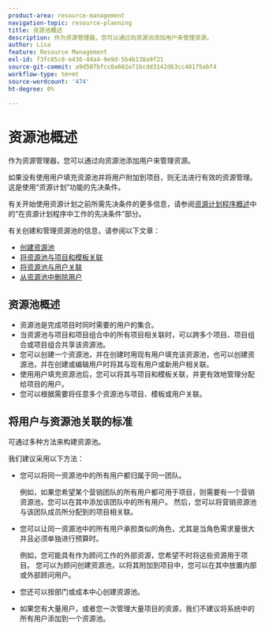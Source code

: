```yaml
---
product-area: resource-management
navigation-topic: resource-planning
title: 资源池概述
description: 作为资源管理器，您可以通过向资源池添加用户来管理资源。
author: Lisa
feature: Resource Management
exl-id: f3fc65c8-e436-44a4-9e9d-5b4b138a9f21
source-git-commit: a9d507bfcc0a602e71bcdd3142d63cc40175ebf4
workflow-type: tm+mt
source-wordcount: '474'
ht-degree: 0%

---
```


# 资源池概述

<!--
<p data-mc-conditions="QuicksilverOrClassic.Draft mode">(NOTE: Alina: *** The sections about how to add resource pools to users, templates, projects are duplicated from the articles listed in those sections (Creating Users, Editing Projects, Creating a Template, etc). These sections might be eliminated when the Resource Pools are not something new, and just a routine field to edit on these main objects.) </p>
-->

作为资源管理器，您可以通过向资源池添加用户来管理资源。

如果没有使用用户填充资源池并将用户附加到项目，则无法进行有效的资源管理。 这是使用“资源计划”功能的先决条件。

有关开始使用资源计划之前所需先决条件的更多信息，请参阅[资源计划程序概述](../../../resource-mgmt/resource-planning/get-started-resource-planner.md)中的“在资源计划程序中工作的先决条件”部分。

有关创建和管理资源池的信息，请参阅以下文章：

* [创建资源池](../../../resource-mgmt/resource-planning/resource-pools/create-resource-pools.md)
* [将资源池与项目和模板关联](../../../resource-mgmt/resource-planning/resource-pools/associate-resource-pools-with-projects-and-templates.md)
* [将资源池与用户关联](../../../resource-mgmt/resource-planning/resource-pools/associate-resource-pools-with-users.md)
* [从资源池中删除用户](../../../resource-mgmt/resource-planning/resource-pools/remove-users-from-resource-pool.md)

<!--
<div data-mc-conditions="QuicksilverOrClassic.Draft mode">
<h2>Access requirements</h2>
<p>(NOTE: moved to the separate articles below) </p>
<p>You must have the following:</p>
<table style="table-layout:auto">
<col>
<col>
<tbody>
<tr>
<td role="rowheader">Adobe Workfront plan*</td>
<td> <p>Pro and higher</p> </td>
</tr>
<tr>
<td role="rowheader">Adobe Workfront license*</td>
<td> <p>Plan </p> </td>
</tr>
<tr>
<td role="rowheader">Access level configurations*</td>
<td> <p>Edit access to&nbsp;Resource Management that includes access to Manage Resource Pools</p> <p>Edit access to Projects, Templates, and Users</p> <note type="note">
If you still don't have access, ask your Workfront administrator if they set additional restrictions in your access level. For information on how a Workfront administrator can change your access level, see
<a href="../../../administration-and-setup/add-users/configure-and-grant-access/create-modify-access-levels.md" class="MCXref xref">Create or modify custom access levels</a>.
</note> </td>
</tr>
<tr data-mc-conditions="">
<td role="rowheader">Object permissions</td>
<td> <p>Manage permissions for the projects, templates, and users you associate the Resource Pools with</p> <p>For information on requesting additional access, see <a href="../../../workfront-basics/grant-and-request-access-to-objects/request-access.md" class="MCXref xref">Request access to objects </a>.</p> </td>
</tr>
</tbody>
</table>
<p>*To find out what plan, license type, or access you have, contact your Workfront administrator.</p>
</div>
-->

## 资源池概述

* 资源池是完成项目时同时需要的用户的集合。
* 当资源池与项目和项目组合中的所有项目相关联时，可以跨多个项目、项目组合或项目组合共享该资源池。
* 您可以创建一个资源池，并在创建时用现有用户填充该资源池，也可以创建资源池，并在创建或编辑用户时将其与现有用户或新用户相关联。
* 使用用户填充资源池后，您可以将其与项目和模板关联，并更有效地管理分配给项目的用户。
* 您可以根据需要将任意多个资源池与项目、模板或用户关联。

## 将用户与资源池关联的标准

可通过多种方法来构建资源池。

我们建议采用以下方法：

* 您可以将同一资源池中的所有用户都归属于同一团队。

  例如，如果您希望某个营销团队的所有用户都可用于项目，则需要有一个营销资源池，您可以在其中添加该团队中的所有用户。 然后，您可以将营销资源池与该团队成员所分配到的项目相关联。

* 您可以让同一资源池中的所有用户承担类似的角色，尤其是当角色需求量很大并且必须单独进行预算时。

  例如，您可能具有作为顾问工作的外部资源，您希望不时将这些资源用于项目。 您可以为顾问创建资源池，以将其附加到项目中，您可以在其中放置内部或外部顾问用户。

* 您还可以按部门或成本中心创建资源池。
* 如果您有大量用户，或者您一次管理大量项目的资源，我们不建议将系统中的所有用户添加到一个资源池。

<!--
<div data-mc-conditions="QuicksilverOrClassic.Draft mode">
<p><strong>Create a Resource Pool</strong></p>
<p>(NOTE: Alina: **^^ Linked to messaging from emails/ AC/ Pendo, possibly. Do not rename or change the anchor. << this comment is old.</p>
<p>***Feb 2022: moved this section to its own article and drafted it here. Consider undrafting the section with a short intro to point to the new article IF there are any complaints.) </p>
<ol>
<li value="1">Log in as a user who has access to edit Resource Pools.<br>For more information, see <a href="#create-a-resource-pool" class="MCXref xref">Create a Resource Pool</a>.</li>
<li value="2">Click the <strong>Main Menu</strong> icon <img src="assets/main-menu-icon.png"> in the upper-right corner of Adobe Workfront.</li>
<li value="3"> Click <strong>Resourcing</strong>. </li>
<li value="4"> Click <strong>Resource Pools</strong> in the left panel. <br><img src="assets/resource-pools-tab-350x198.png" alt="resource_pools_tab.png" style="width: 350;height: 198;"></li>
<li value="5">Click <strong>New Resource Pool</strong>.</li>
<li value="6">Specify the following: <p>
<table style="table-layout:auto">
<col>
<col>
<tbody>
<tr>
<td role="rowheader"><strong>Name</strong></td>
<td>This is the name of the Resource Pool.</td>
</tr>
<tr>
<td role="rowheader"><strong>Description</strong></td>
<td>This is a brief description about this Resource Pool. For example, you can specify for what purpose it should be used.</td>
</tr>
<tr>
<td role="rowheader">(Optional) <strong>Pool Members</strong></td>
<td><p> Add users to the Resource Pool individually.<br>Or <br>To add a large amount of users to the Resource Pool at one time, you can add one of the following entities associated with users. This adds those users to the Resource Pool:
<ul>
<li><strong>Teams</strong>: all members of the team are added to the Resource Pool.</li>
<li><strong>Groups</strong>: all members of the group are added to the Resource Pool.</li>
<li><strong>Roles</strong>: all users associated with that role are added to the Resource Pool.</li>
<li><strong>Companies</strong>: all users in the company are added to the Resource Pool.</li>
</ul><note type="tip">
You can only add active users, teams,
<span>roles,</span> or companies.
</note><note type="note">
If a user becomes a member of a group, team, company or is associated with a job role after the group, team, company or job role have been added to the Resource Pool, the new member is not automatically added to the Resource Pool.
<br>If a user belongs to the team, group, company, and job role you are adding, at the same time, the user is added only once to the Resource Pool.
<br>Users who are deactivated after having been added to the Resource Pool appear dimmed in the list of users and are marked as being deactivated.
</note></p></td>
</tr>
</tbody>
</table></p></li>
<li value="7"> <p>(Optional) Use the <strong>Undo</strong> link to remove the users added through a group, team, company or job role.</p> <note type="note">
There is no limit to how many users you can have in a Resource Pool. However, we recommend not adding too many users to a Resource Pool, as Resource Management could become a challenge otherwise. The list of users only shows the first 2,000 users in the Resource Pool, and they are listed alphabetically.
</note> <p> <img src="assets/resource-pools-new---undo-button-for-teams-groups-etc-350x113.png" alt="Resource_pools_NEW___UNDO_button_for_teams_groups_etc.png" style="width: 350;height: 113;"> </p> </li>
<li value="8">(Optional) Use the <strong>Search</strong> option to find a user in the Resource Pool.</li>
<li value="9">Click <strong>Create</strong>.</li>
</ol>
</div>
-->

<!--
<div data-mc-conditions="QuicksilverOrClassic.Draft mode">
<h2>Remove users from a Resource Pool</h2>
<p>(NOTE: moved to its own article. Drafted here.) </p>
<p>You can remove users from a Resource Pool when those users are no longer needed in that pool. </p>
<p>To remove a user from a Resource Pool:</p>
<ol>
<li value="1">Log in as a user who has access to edit Resource Pools.<br>For more information, see the section <a href="#create-a-resource-pool" class="MCXref xref">Create a Resource Pool</a> in this article.</li>
<li value="2"> Click the <strong>Main Menu</strong> icon <img src="assets/main-menu-icon.png"> in the upper-right corner of Adobe Workfront.</li>
<li value="3"> Click <strong>Resourcing</strong>.  </li>
<li value="4"> Click <strong>Resource Pools</strong> in the left panel.  </li>
<li value="5">Select a Resource Pool and click <strong>Edit.</strong>Or<br>Click the name of a Resource Pool. </li>
<li value="6">Start typing the name of a user that you want to remove in the <strong>Search in this Resource Pool</strong> field.<br>Or<br>Start typing the name of a company, job role, team, or group, if you want to remove all the users associated with those entities.<br><img src="assets/search-inside-new-resource-pool-350x314.png" alt="search_inside_NEW_resource_pool.png" style="width: 350;height: 314;"></li>
<li value="7">Click the 'x' icon at the user level to remove a user from the Resource Pool. They are removed from all the lists they appear in.<br>Or<br>To remove all users associated with a job role, group, team, or company, click <strong>Remove</strong> at the job role, group, team level, or company level. This removes all the users associated with that job role, group, team, or company from the Resource Pool. </li>
<li value="8">Click <strong>Save</strong>. </li>
</ol>
</div>
-->

<!--
<div data-mc-conditions="QuicksilverOrClassic.Draft mode">
<h2>Associate Resource Pools with users</h2>
<p>You must have administrative rights to editing users in order to edit or create users. <br>For more information about the access needed to edit or create users, see <a href="../../../administration-and-setup/add-users/configure-and-grant-access/grant-access-other-users.md" class="MCXref xref">Grant access to users</a>.</p>
<ul>
<li><a href="#associate-resource-pools-with-one-user" class="MCXref xref">Associate Resource Pools with one user</a> </li>
<li><a href="#associate-resource-pools-with-users-in-bulk" class="MCXref xref">Associate Resource Pools with users in bulk</a> </li>
</ul>
<p><strong>Associate Resource Pools with one user</strong></p>
<p>You can associate users with Resource Pools when you are creating your Resource Pools. <br>For more information about creating a Resource Pool, see the section <a href="#create-a-resource-pool" target="_blank" rel="noopener noreferrer" class="MCXref xref">Create a Resource Pool</a> in this article.</p>
<p>If you create Resource Pools without populating them with users, you can later associate them with users as you are editing or creating new users. </p>
<p>The Resource Pools must be created before you can associate them with a user. </p>
<p>To associate Resource Pools with users:</p>
<ol>
<li value="1">Click the <strong>Main Menu</strong> icon <img src="assets/main-menu-icon.png"> in the upper-right corner of Adobe Workfront.</li>
<li value="2"> Click <strong>Users</strong>.  </li>
<li value="3">Check the box next to the name of a user from the list, then click <strong>Edit</strong>.</li>
<li value="4">Click <strong>Resource Planning</strong>.</li>
<li value="5">Start typing the name of a Resource Pool that you want to associate with the user in the <strong>Resource Pools</strong> field, then select it from the list, when it appears.<br>You can associate multiple Resource Pools with one user.<br><img src="assets/add-resource-pool-to-user-350x307.png" alt="add_resource_pool_to_user.png" style="width: 350;height: 307;"><br></li>
<li value="6">Click <strong>Save Changes</strong>.</li>
</ol>
<p>For more information about editing users, see <a href="../../../administration-and-setup/add-users/create-and-manage-users/edit-a-users-profile.md" class="MCXref xref">Edit a user's profile</a>.</p>
<p>For more information about creating new users, see <a href="../../../administration-and-setup/add-users/create-and-manage-users/add-users.md" class="MCXref xref">Add users</a>.</p>
<p><strong>Associate Resource Pools with users in bulk</strong></p>
<p>You can edit multiple users in bulk and associate the same Resource Pools with all of them at the same time. </p>
<p>To associate Resource Pools with several users in bulk:</p>
<ol>
<li value="1"> Click the <strong>Main Menu</strong> icon <img src="assets/main-menu-icon.png"> in the upper-right corner of Adobe Workfront.</li>
<li value="2"> Click <strong>Users</strong>. </li>
<li value="3">Select several users on the list, and click <strong>Edit</strong>.</li>
<li value="4">Click <strong>Resource Planning</strong>.</li>
<li value="5">Start typing the name of a Resource Pool that you want to associate with the users in the <strong>Resource Pools</strong> field, then select it from the list, when it appears.<br>You can associate multiple Resource Pools with multiple users.<br><note type="note">
Only the Resource Pools that are common to all the users selected appear in this field. If the users selected have no shared Resource Pools, this field is empty. If this field is empty, the Resource Pools you specify here will overwrite their individual Resource Pools.
</note> <br><br></li>
<li value="6">Click <strong>Save Changes</strong>.</li>
</ol>
<p>For more information about how to edit users in bulk, see <a href="../../../administration-and-setup/add-users/create-and-manage-users/edit-user-profiles-in-bulk.md" class="MCXref xref">Edit user profiles in bulk</a>. </p>
</div>
-->

<!--
<div data-mc-conditions="QuicksilverOrClassic.Draft mode">
<h2>Associate resource pools with projects and templates</h2>
<p>(NOTE: moved to its own article) </p>
<p> After you create Resource Pools, you can associate them with projects or templates so you can later budget your resources on the projects. </p>
<p>You must have the following rights to associate Resource Pools with Projects and Templates: </p>
<ul>
<li>You must have rights to Edit projects in your access level, as well as Manage permissions on the project in order to edit the project and associate it with Resource Pools.</li>
<li>You must have rights to Edit templates in your access level, as well as Manage permissions on the template in order to edit the template and associate it with Resource Pools.</li>
</ul>
<p>We recommend that you create your Resource Pools in advance, associate them with projects, and budget your resources before the project starts. </p>
<ul>
<li><a href="#associate-resource-pools-with-one-project-or-template" class="MCXref xref">Associate Resource Pools with one project or template</a> </li>
<li><a href="#associate-resource-pools-with-several-projects-or-templates-in-bulk" class="MCXref xref">Associate Resource Pools with several projects or templates in bulk</a> </li>
</ul>
<p><strong>Associate Resource Pools with one project or template</strong></p>
<p> You can associate Resource Pools with a template in the same manner you associate Resource Pools with a project. </p>
<p> To associate Resource Pools with a project: </p>
<ol>
<li value="1">Go to a project and click the <strong>Edit</strong> icon <img src="assets/qs-edit-icon.png">in the upper-right corner.</li>
<li value="2"> Click <strong>Settings</strong>. </li>
<li value="3">Start typing the name of a Resource Pool in the <strong>Resource Pools</strong> field, then select it from the list when it appears.<br>You can associate multiple Resource Pools with one project or template.<br><img src="assets/resource-pool-to-project-350x254.png" alt="resource_pool_to_project.png" style="width: 350;height: 254;"><br><br></li>
<li value="4">Click <strong>Save Changes</strong>.</li>
</ol>
<p> For more information about how to edit a project and associate it with Resource Pools, see <a href="../../../manage-work/projects/manage-projects/edit-projects.md" class="MCXref xref">Edit projects</a>.</p>
<p> For more information about how to edit a template and associate it with Resource Pools, see <a href="../../../manage-work/projects/create-and-manage-templates/edit-templates.md" class="MCXref xref">Edit project templates</a>.</p>
<p><strong>Associate Resource Pools with several projects or templates in bulk</strong></p>
<p> You can edit multiple projects or templates in bulk and associate the same Resource Pools with all of them at the same time. </p>
<p>You can associate Resource Pools with templates in the same manner you associate Resource Pools with projects. </p>
<p>To associate Resource Pools with several projects in bulk:</p>
<ol>
<li value="1">Go to a list of projects.</li>
<li value="2">Select multiple projects, then click <strong>Edit</strong>.</li>
<li value="3">Click <strong>Settings</strong>.</li>
<li value="4"> <p>Start typing the name of a Resource Pool in the <strong>Resource Pools</strong> field, then select it from the list when it appears.<br>You can associate multiple Resource Pools with the projects or templates. </p> <note type="note">
When you edit projects or templates in bulk, only the Resource Pools that are common to all the projects or templates selected appear in this field. If the projects selected have no shared Resource Pools, this field will be empty. The Resource Pools you specify here will overwrite the individual Resource Pools of the projects or templates.
</note> </li>
<li value="5">Click <strong>Save Changes</strong>. <br>When your Resource Pools are associated with your projects or your templates, you can budget user allocations for your projects inside the Resource Planner. <br>For more information about the Resource Planner, see <a href="../../../resource-mgmt/resource-planning/get-started-resource-planner.md" class="MCXref xref">Resource Planner overview</a>.</li>
</ol>
<p> For more information about how to edit projects in bulk, see the "Edit projects in bulk" section in <a href="../../../manage-work/projects/manage-projects/edit-projects.md" class="MCXref xref">Edit projects</a>.</p>
<p> For more information about how to edit templates in bulk, see the "Edit templates in bulk" section in <a href="../../../manage-work/projects/create-and-manage-templates/edit-templates.md" class="MCXref xref">Edit project templates</a>.</p>
</div>
-->
